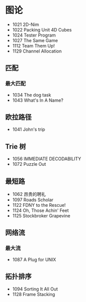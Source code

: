 # 图论

- 1021 2D-Nim
- 1022 Packing Unit 4D Cubes
- 1024 Tester Program
- 1027 The Same Game
- 1112 Team Them Up!
- 1129 Channel Allocation


## 匹配

### 最大匹配

- 1034 The dog task
- 1043 What's In A Name?


## 欧拉路径

- 1041 John's trip


## Trie 树

- 1056 IMMEDIATE DECODABILITY
- 1072 Puzzle Out


## 最短路

- 1062 昂贵的聘礼
- 1097 Roads Scholar
- 1122 FDNY to the Rescue!
- 1124 Oh, Those Achin' Feet
- 1125 Stockbroker Grapevine


## 网络流

### 最大流

- 1087 A Plug for UNIX


## 拓扑排序

- 1094 Sorting It All Out
- 1128 Frame Stacking
